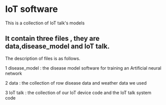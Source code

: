 IoT software
========
This is a collection of IoT talk's models

It contain three files , they are data,disease_model and IoT talk. 
--------
The description of files is as follows.

1 disease_model : the disease model software for training an Artificial neural network

2 data : the collection of row disease data and weather data we used

3 IoT talk : the collection of our IoT device code and the IoT talk system code

